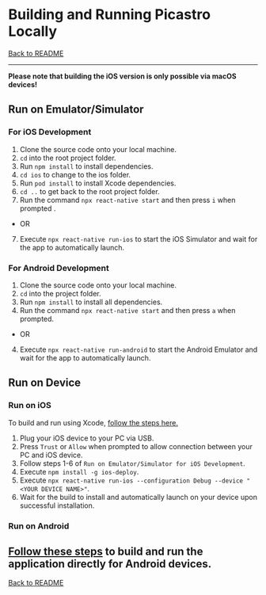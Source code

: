 # Building and Running Picastro Locally

[Back to README](../README.md)

---
**Please note that building the iOS version is only possible via macOS devices!**


## Run on Emulator/Simulator
### For iOS Development
1. Clone the source code onto your local machine.
2. `cd` into the root project folder.
3. Run `npm install` to install dependencies.
4. `cd ios` to change to the ios folder.
5. Run `pod install` to install Xcode dependencies.
6. `cd ..` to get back to the root project folder.
7. Run the command `npx react-native start` and then press `i` when prompted .
- OR
7. Execute `npx react-native run-ios` to start the iOS Simulator and wait for the app to automatically launch.

### For Android Development
1. Clone the source code onto your local machine.
2. `cd` into the project folder.
3. Run `npm install` to install all dependencies.
4. Run the command `npx react-native start` and then press `a` when prompted.
- OR
4. Execute `npx react-native run-android` to start the Android Emulator and wait for the app to automatically launch.


## Run on Device
### Run on iOS
To build and run using Xcode, [follow the steps here.](https://reactnative.dev/docs/running-on-device?os=macos&platform=ios)
1. Plug your iOS device to your PC via USB.
2. Press `Trust` or `Allow` when prompted to allow connection between your PC and iOS device.
3. Follow steps 1-6 of `Run on Emulator/Simulator for iOS Development`.
4. Execute `npm install -g ios-deploy`.
5. Execute `npx react-native run-ios --configuration Debug --device "<YOUR DEVICE NAME>"`.
6. Wait for the build to install and automatically launch on your device upon successful installation.

### Run on Android
[Follow these steps](https://reactnative.dev/docs/running-on-device?os=windows&platform=android) to build and run the application directly for Android devices.
---
[Back to README](../README.md)
